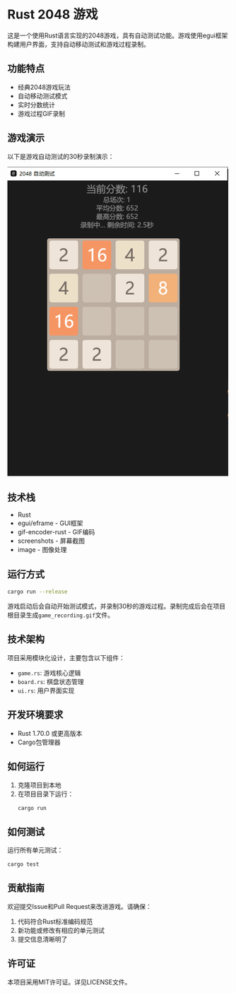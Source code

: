 # Rust 2048 游戏

这是一个使用Rust语言实现的2048游戏，具有自动测试功能。游戏使用egui框架构建用户界面，支持自动移动测试和游戏过程录制。

## 功能特点

- 经典2048游戏玩法
- 自动移动测试模式
- 实时分数统计
- 游戏过程GIF录制

## 游戏演示

以下是游戏自动测试的30秒录制演示：

![游戏演示](game_recording.gif)

## 技术栈

- Rust
- egui/eframe - GUI框架
- gif-encoder-rust - GIF编码
- screenshots - 屏幕截图
- image - 图像处理

## 运行方式

```bash
cargo run --release
```

游戏启动后会自动开始测试模式，并录制30秒的游戏过程。录制完成后会在项目根目录生成`game_recording.gif`文件。

## 技术架构

项目采用模块化设计，主要包含以下组件：

- `game.rs`: 游戏核心逻辑
- `board.rs`: 棋盘状态管理
- `ui.rs`: 用户界面实现

## 开发环境要求

- Rust 1.70.0 或更高版本
- Cargo包管理器

## 如何运行

1. 克隆项目到本地
2. 在项目目录下运行：
   ```bash
   cargo run
   ```

## 如何测试

运行所有单元测试：
```bash
cargo test
```

## 贡献指南

欢迎提交Issue和Pull Request来改进游戏。请确保：

1. 代码符合Rust标准编码规范
2. 新功能或修改有相应的单元测试
3. 提交信息清晰明了

## 许可证

本项目采用MIT许可证。详见LICENSE文件。